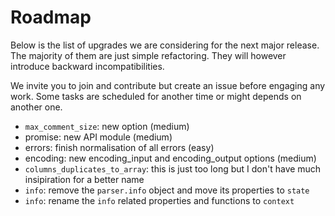 # Roadmap

Below is the list of upgrades we are considering for the next major release. The majority of them are just simple refactoring. They will however introduce backward incompatibilities.

We invite you to join and contribute but create an issue before engaging any work. Some tasks are scheduled for another time or might depends on another one.

* `max_comment_size`: new option (medium)
* promise: new API module (medium)
* errors: finish normalisation of all errors (easy)
* encoding: new encoding_input and encoding_output options (medium)
* `columns_duplicates_to_array`: this is just too long but I don't have much insipiration for a better name
* `info`: remove the `parser.info` object and move its properties to `state`
* `info`: rename the `info` related properties and functions to `context`
